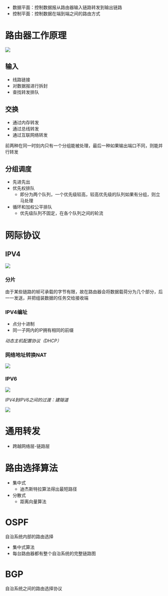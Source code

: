 - 数据平面：控制数据报从路由器输入链路转发到输出链路
- 控制平面：控制数据在端到端之间的路由方式

# 路由器工作原理

![](https://images2015.cnblogs.com/blog/669116/201705/669116-20170521171407150-1287558581.jpg)

## 输入

- 线路链接
- 对数据报进行拆封
- 查找转发排队

## 交换

- 通过内存转发
- 通过总线转发
- 通过互联网络转发

前两种在同一时刻内只有一个分组能被处理，最后一种如果输出端口不同，则能并行转发

## 分组调度

- 先进先出
- 优先权排队
  - 即分为两个队列，一个优先级较高，较高优先级的队列如果有分组，则立马处理
- 循环和加权公平排队
  - 优先级队列不固定，在各个队列之间的轮流

# 网际协议

## IPV4 

![](https://img-my.csdn.net/uploads/201212/05/1354698013_5018.jpg)

### 分片

由于某些链路的帧可承载的字节有限，故在路由器会将数据载荷分为几个部分，后一一发送，并把组装数据的任务交给接收端

### IPV4编址

- 点分十进制
- 同一子网内的IP拥有相同的前缀

*动态主机配置协议（DHCP）*

### 网络地址转换NAT

![](https://www.cisco.com/c/dam/en/us/support/docs/ip/network-address-translation-nat/211269-NAT-in-VoIP-04.png)

### IPV6

![](https://huminxi.netlify.com/img/hufei/062018/ipv6-datagram-format.png)

*IPV4到IPV6之间的过渡：建隧道*

![](https://img-blog.csdn.net/20160109165935943)

# 通用转发

- 跨越网络层-链路层

# 路由选择算法

- 集中式
  - 迪杰斯特拉算法得出最短路径
- 分散式
  - 距离向量算法

# OSPF

自治系统内部的路由选择

- 集中式算法
- 每台路由器都有整个自治系统的完整链路图

# BGP

自治系统之间的路由选择协议




